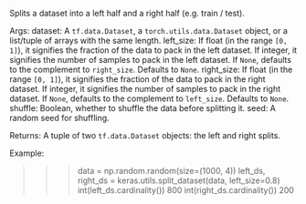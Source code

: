 Splits a dataset into a left half and a right half (e.g. train / test).

Args:
    dataset:
        A `tf.data.Dataset`, a `torch.utils.data.Dataset` object,
        or a list/tuple of arrays with the same length.
    left_size: If float (in the range `[0, 1]`), it signifies
        the fraction of the data to pack in the left dataset. If integer, it
        signifies the number of samples to pack in the left dataset. If
        `None`, defaults to the complement to `right_size`.
        Defaults to `None`.
    right_size: If float (in the range `[0, 1]`), it signifies
        the fraction of the data to pack in the right dataset.
        If integer, it signifies the number of samples to pack
        in the right dataset.
        If `None`, defaults to the complement to `left_size`.
        Defaults to `None`.
    shuffle: Boolean, whether to shuffle the data before splitting it.
    seed: A random seed for shuffling.

Returns:
    A tuple of two `tf.data.Dataset` objects:
    the left and right splits.

Example:

>>> data = np.random.random(size=(1000, 4))
>>> left_ds, right_ds = keras.utils.split_dataset(data, left_size=0.8)
>>> int(left_ds.cardinality())
800
>>> int(right_ds.cardinality())
200
